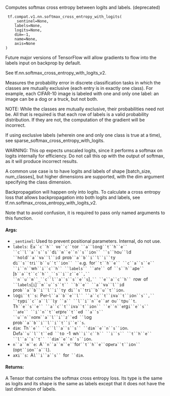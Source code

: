 
Computes softmax cross entropy between logits and labels. (deprecated)

```
 tf.compat.v1.nn.softmax_cross_entropy_with_logits(
    _sentinel=None,
    labels=None,
    logits=None,
    dim=-1,
    name=None,
    axis=None
)
```

Future major versions of TensorFlow will allow gradients to flow into the labels input on backprop by default.

See tf.nn.softmax_cross_entropy_with_logits_v2.

Measures the probability error in discrete classification tasks in which the classes are mutually exclusive (each entry is in exactly one class). For example, each CIFAR-10 image is labeled with one and only one label: an image can be a dog or a truck, but not both.

NOTE: While the classes are mutually exclusive, their probabilities need not be. All that is required is that each row of labels is a valid probability distribution. If they are not, the computation of the gradient will be incorrect.

If using exclusive labels (wherein one and only one class is true at a time), see sparse_softmax_cross_entropy_with_logits.

WARNING: This op expects unscaled logits, since it performs a softmax on logits internally for efficiency. Do not call this op with the output of softmax, as it will produce incorrect results.

A common use case is to have logits and labels of shape [batch_size, num_classes], but higher dimensions are supported, with the dim argument specifying the class dimension.

Backpropagation will happen only into logits. To calculate a cross entropy loss that allows backpropagation into both logits and labels, see tf.nn.softmax_cross_entropy_with_logits_v2.

Note that to avoid confusion, it is required to pass only named arguments to this function.
#### Args:
- `_sentinel`: Used to prevent positional parameters. Internal, do not use.
- `labels`:` `E`a``c``h`` `v`e``c``t`or` ``a``l`o`n`g` ``t``h``e`` ``c``l``a``s``s`` `d`i``m``e``n``s``i`o`n`` ``s``h`o`u``l`d` ``h`o`l`d` ``a`` `v`a``l``i`d` `pro`b``a``b``i``l``i``t`y` `d`i``s``t`r`i``b``u``t``i`o`n`` ``e`.g.` `for` ``t``h``e`` ``c``a``s``e`` ``i``n`` `w`h``i``c``h`` ``labels`` ``a`r`e`` `of` ``s``h``a`p`e`` `[`b``a``t``c``h``_``s``i``z``e``,`` ``n``u``m``_``c``l``a``s``s``e``s`]`,`` ``e``a``c``h`` `row` `of` ``labels`[`i`]` ``m``u``s``t`` ``b``e`` ``a`` `v`a``l``i`d` `pro`b``a``b``i``l``i``t`y` `d`i``s``t`r`i``b``u``t``i`o`n`.
- `l`og`i``t``s`:` `P`e`r-`l``a``b``e``l`` ``a``c``t``i`v`a``t``i`o`n``s``,`` ``t`yp`i``c``a``l``l`y` ``a`` ``l``i``n``e``a`r` `o`u``t`p`u``t`.` `T`h``e``s``e`` ``a``c``t``i`v`a``t``i`o`n`` ``e``n``e`rg`i``e``s`` ``a`r`e`` ``i``n``t``e`rpr`e``t``e`d` ``a``s`` ``u``n``n`or`m``a``l``i``z``e`d` ``l`og` `pro`b``a``b``i``l``i``t``i``e``s`.
- `dim`:` `T`h``e`` ``c``l``a``s``s`` ``dim``e``n``s``i`o`n`.` `D`e`f`a``u``l``t``e`d` ``t`o` `-1` `w`h``i``c``h`` ``i``s`` ``t``h``e`` ``l``a``s``t`` ``dim``e``n``s``i`o`n`.
- `n``a``m``e`:` `A` ``n``a``m``e`` `for` ``t``h``e`` `op`e`r`a``t``i`o`n`` `(op`t``i`o`n``a``l`).
- `a`x`i``s`:` `A`l``i``a``s`` `for` ``dim`.
#### Returns:

A Tensor that contains the softmax cross entropy loss. Its type is the same as logits and its shape is the same as labels except that it does not have the last dimension of labels.
